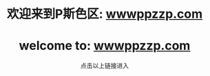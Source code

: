 <html>
<head>
<meta charset="utf-8">
</head>
<body>
	<div align="center">
	<h1>欢迎来到P斯色区: <a href="http://203.86.238.101:6006/" target="new">wwwppzzp.com</a></h1>
	<h1>welcome to: <a href="http://203.86.238.101:6006/" target="new">wwwppzzp.com</a></h1>
	<p>点击以上链接进入</p>
</div>
</body>
</html>
